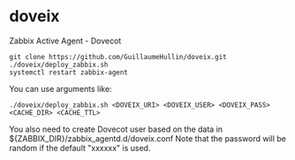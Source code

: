 # doveix
Zabbix Active Agent - Dovecot

    git clone https://github.com/GuillaumeHullin/doveix.git
    ./doveix/deploy_zabbix.sh
    systemctl restart zabbix-agent

You can use arguments like:
    
    ./doveix/deploy_zabbix.sh <DOVEIX_URI> <DOVEIX_USER> <DOVEIX_PASS> <CACHE_DIR> <CACHE_TTL>
 
You also need to create Dovecot user based on the data in ${ZABBIX_DIR}/zabbix_agentd.d/doveix.conf
Note that the password will be random if the default "xxxxxx" is used.
